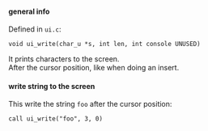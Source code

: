 #### general info

Defined in `ui.c`:
```
void ui_write(char_u *s, int len, int console UNUSED)
```
It prints characters to the screen.\
After the cursor position, like when doing an insert.

#### write string to the screen

This write the string `foo` after the cursor position:
```
call ui_write("foo", 3, 0)
```
